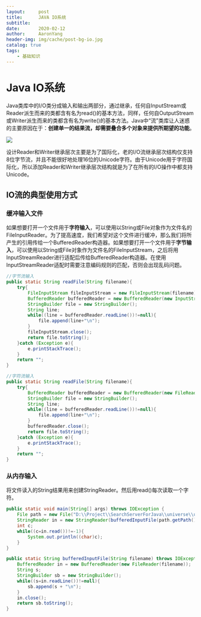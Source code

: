 ```yaml
---
layout:     post
title:      JAVA IO系统
subtitle:   
date:       2020-02-12
author:     AaronYang
header-img: img/cache/post-bg-io.jpg
catalog: true
tags:
    - 基础知识
---
```


# Java IO系统

Java类库中的I/O类分成输入和输出两部分，通过继承，任何自InputStream或Reader派生而来的类都含有名为read()的基本方法，同样，任何自OutputStream或Writer派生而来的类都含有名为write()的基本方法。Java中“流”类库让人迷惑的主要原因在于：**创建单一的结果流，却需要叠合多个对象来提供所期望的功能**。

![](D:\Blog\LyricYang.github.io\img\IO\20200212-1.png)

设计Reader和Writer继承层次主要是为了国际化，老的I/O流继承层次结构仅支持8位字节流，并且不能很好地处理16位的Unicode字符。由于Unicode用于字符国际化，所以添加Reader和Writer继承层次结构就是为了在所有的I/O操作中都支持Unicode。

## IO流的典型使用方式

### 缓冲输入文件

如果想要打开一个文件用于**字符输入**，可以使用以String或File对象作为文件名的FileInputReader。为了提高速度，我们希望对这个文件进行缓冲，那么我们将所产生的引用传给一个BufferedReader构造器。如果想要打开一个文件用于**字节输入**，可以使用以String或File对象作为文件名的FileInputStream，之后将用InputStreamReader进行适配后传给BufferedReader构造器。在使用InputStreamReader适配时需要注意编码规则的匹配，否则会出现乱码问题。

```java
//字节流输入
public static String readFile(String filename){
	try{
		FileInputStream fileInputStream = new FileInputStream(filename);
		BufferedReader bufferedReader = new BufferedReader(new InputStreamReader(fileInputStream,"UTF-8"));
		StringBuilder file = new StringBuilder();
		String line;
		while((line = bufferedReader.readLine())!=null){
			file.append(line+"\n");
		}
		fileInputStream.close();
		return file.toString();
	}catch (Exception e){
		e.printStackTrace();
	}
	return "";
}
```

```java
//字符流输入
public static String readFile(String filename){
    try{
        BufferedReader bufferedReader = new BufferedReader(new FileReader(filename));
        StringBuilder file = new StringBuilder();
        String line;
        while((line = bufferedReader.readLine())!=null){
            file.append(line+"\n");
        }
        bufferedReader.close();
        return file.toString();
    }catch (Exception e){
        e.printStackTrace();
    }
    return "";
}
```

### 从内存输入

将文件读入的String结果用来创建StringReader。然后用read()每次读取一个字符。

```java
public static void main(String[] args) throws IOException {
    File path = new File("D:\\Project\\SearchServerForJava\\universe\\utils\\src\\main\\java\\com\\lyricyang\\knowledge\\utils\\mail\\MailUtils.java");
    StringReader in = new StringReader(bufferedInputFile(path.getPath()));
    int c;
    while((c=in.read())!=-1){
        System.out.println((char)c);
    }
}

public static String bufferedInputFile(String filename) throws IOException {
    BufferedReader in = new BufferedReader(new FileReader(filename));
    String s;
    StringBuilder sb = new StringBuilder();
    while((s=in.readLine())!=null){
        sb.append(s + "\n");
    }
    in.close();
    return sb.toString();
}
```



